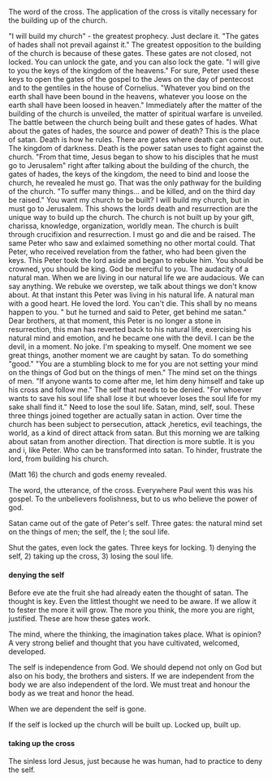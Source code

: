 The word of the cross. The application of the cross is vitally necessary for the building up of the church.

"I will build my church" - the greatest prophecy. Just declare it. "The gates of hades shall not prevail against it." The greatest opposition to the building of the church is because of these gates. These gates are not closed, not locked. You can unlock the gate, and you can also lock the gate. "I will give to you the keys of the kingdom of the heavens." For sure, Peter used these keys to open the gates of the gospel to the Jews on the day of pentecost and to the gentiles in the house of Cornelius. "Whatever you bind on the earth shall have been bound in the heavens, whatever you loose on the earth shall have been loosed in heaven." Immediately after the matter of the building of the church is unveiled, the matter of spiritual warfare is unveiled. The battle between the church being built and these gates of hades. What about the gates of hades, the source and power of death? This is the place of satan. Death is how he rules. There are gates where death can come out. The kingdom of darkness. Death is the power satan uses to fight against the church. "From that time, Jesus began to show to his disciples that he must go to Jerusalem" right after talking about the building of the church, the gates of hades, the keys of the kingdom, the need to bind and loose the church, he revealed he must go. That was the only pathway for the building of the church. "To suffer many things... and be killed, and on the third day be raised." You want my church to be built? I will build my church, but in must go to Jerusalem. This shows the lords death and resurrection are the unique way to build up the church. The church is not built up by your gift, charissa, knowledge, organization, worldly mean. The church is built through crucifixion and resurrection. I must go and die and be raised. The same Peter who saw and exlaimed something no other mortal could. That Peter, who received revelation from the father, who had been given the keys. This Peter took the lord aside and began to rebuke him. You should be crowned, you should be king. God be merciful to you. The audacity of a natural man. When we are living in our natural life we are audacious. We can say anything. We rebuke we overstep, we talk about things we don't know about. At that instant this Peter was living in his natural life. A natural man with a good heart. He loved the lord. You can't die. This shall by no means happen to you. " but he turned and said to Peter, get behind me satan." Dear brothers, at that moment, this Peter is no longer a stone in resurrection, this man has reverted back to his natural life, exercising his natural mind and emotion, and he became one with the devil. I can be the devil, in a moment. No joke. I'm speaking to myself. One moment we see great things, another moment we are caught by satan. To do something "good." "You are a stumbling block to me for you are not setting your mind on the things of God but on the things of men." The mind set on the things of men. "If anyone wants to come after me, let him deny himself and take up his cross and follow me." The self that needs to be denied. "For whoever wants to save his soul life shall lose it but whoever loses the soul life for my sake shall find it." Need to lose the soul life. Satan, mind, self, soul. These three things joined together are actually satan in action. Over time the church has been subject to persecution, attack ,heretics, evil teachings, the world, as a kind of direct attack from satan. But this morning we are talking about satan from another direction. That direction is more subtle. It is you and i, like Peter. Who can be transformed into satan. To hinder, frustrate the lord, from building his church.

(Matt 16) the church and gods enemy revealed.

The word, the utterance, of the cross. Everywhere Paul went this was his gospel. To the unbelievers foolishness, but to us who believe the power of god.

Satan came out of the gate of Peter's self. Three gates: the natural mind set on the things of men; the self, the I; the soul life.

Shut the gates, even lock the gates. Three keys for locking. 1) denying the self, 2) taking up the cross, 3) losing the soul life.

#### denying the self

Before eve ate the fruit she had already eaten the thought of satan. The thought is key. Even the littlest thought we need to be aware. If we allow it to fester the more it will grow. The more you think, the more you are right, justified. These are how these gates work. 

The mind, where the thinking, the imagination takes place. What is opinion? A very strong belief and thought that you have cultivated, welcomed, developed.

The self is independence from God. We should depend not only on God but also on his body, the brothers and sisters. If we are independent from the body we are also independent of the lord. We must treat and honour the body as we treat and honor the head.

When we are dependent the self is gone.

If the self is locked up the church will be built up. Locked up, built up.

#### taking up the cross

The sinless lord Jesus, just because he was human, had to practice to deny the self. 


